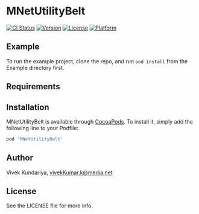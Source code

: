 # MNetUtilityBelt

[![CI Status](http://img.shields.io/travis/VIVEKKUNDARIYA/MNetUtilityBelt.svg?style=flat)](https://travis-ci.org/VIVEKKUNDARIYA/MNetUtilityBelt)
[![Version](https://img.shields.io/cocoapods/v/MNetUtilityBelt.svg?style=flat)](http://cocoapods.org/pods/MNetUtilityBelt)
[![License](https://img.shields.io/cocoapods/l/MNetUtilityBelt.svg?style=flat)](http://cocoapods.org/pods/MNetUtilityBelt)
[![Platform](https://img.shields.io/cocoapods/p/MNetUtilityBelt.svg?style=flat)](http://cocoapods.org/pods/MNetUtilityBelt)

## Example

To run the example project, clone the repo, and run `pod install` from the Example directory first.

## Requirements

## Installation

MNetUtilityBelt is available through [CocoaPods](http://cocoapods.org). To install
it, simply add the following line to your Podfile:

```ruby
pod 'MNetUtilityBelt'
```

## Author

Vivek Kundariya, vivekKumar.k@media.net

## License

See the LICENSE file for more info.
